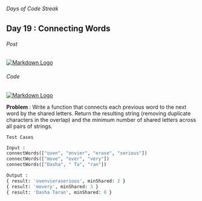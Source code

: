 ###### Days of Code Streak 
## Day 19 : Connecting Words

###### Post
[![Markdown Logo](https://img.shields.io/badge/LinkedIn-0077B5?style=for-the-badge&logo=linkedin&logoColor=white)](https://www.linkedin.com/posts/mustbemustak_daysofcode-vitbhopalgaming-20daysofcode-activity-7024649329730592768-U50b?utm_source=share&utm_medium=member_desktop)

###### Code
[![Markdown Logo](https://img.shields.io/badge/JavaScript-323330?style=for-the-badge&logo=javascript&logoColor=F7DF1E)](https://github.com/Mus1ak/20DaysofCode/blob/main/Days/Day%2019/Day19.js)

**Problem** : Write a function that connects each previous word to the next word by the shared letters. Return the resulting string (removing duplicate characters in the overlap) and the minimum number of shared letters across all pairs of strings.

```Test Cases```

```python
Input : 
connectWords(["oven", "envier", "erase", "serious"])
connectWords(["move", "over", "very"])
connectWords(["Dasha", " Ta", "ran"])

Output :
{ result: 'ovenvieraserious', minShared: 2 }
{ result: 'movery', minShared: 3 }
{ result: 'Dasha Taran', minShared: 0 }
``` 


